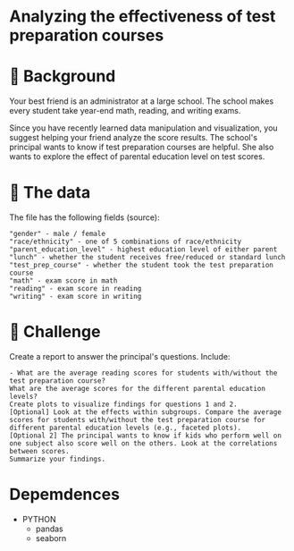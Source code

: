 # Analyzing the effectiveness of test preparation courses

# 📖 Background

Your best friend is an administrator at a large school. The school makes every student take year-end math, reading, and writing exams.

Since you have recently learned data manipulation and visualization, you suggest helping your friend analyze the score results. 
The school's principal wants to know if test preparation courses are helpful. She also wants to explore the effect of parental education level on test scores.

# 💾 The data
The file has the following fields (source):

    "gender" - male / female
    "race/ethnicity" - one of 5 combinations of race/ethnicity
    "parent_education_level" - highest education level of either parent
    "lunch" - whether the student receives free/reduced or standard lunch
    "test_prep_course" - whether the student took the test preparation course
    "math" - exam score in math
    "reading" - exam score in reading
    "writing" - exam score in writing


# 💪 Challenge

Create a report to answer the principal's questions. Include:

    - What are the average reading scores for students with/without the test preparation course?
    What are the average scores for the different parental education levels?
    Create plots to visualize findings for questions 1 and 2.
    [Optional] Look at the effects within subgroups. Compare the average scores for students with/without the test preparation course for different parental education levels (e.g., faceted plots).
    [Optional 2] The principal wants to know if kids who perform well on one subject also score well on the others. Look at the correlations between scores.
    Summarize your findings.
    
# Depemdences 
  - PYTHON
    - pandas 
    - seaborn
    
